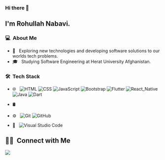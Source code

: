 ### Hi there 👋

## I'm Rohullah Nabavi.

### 💻 &nbsp;About Me 

- 🤔 &nbsp; Exploring new technologies and developing software solutions to our worlds tech problems.
- 🎓 &nbsp; Studying Software Engineering at Herat University Afghanistan.


### 🛠 &nbsp;Tech Stack

- 🌐 &nbsp;
  ![HTML](https://img.shields.io/badge/-HTML-333333?style=flat&logo=HTML5)
  ![CSS](https://img.shields.io/badge/-CSS-333333?style=flat&logo=CSS3&logoColor=1572B6)
  ![JavaScript](https://img.shields.io/badge/-JavaScript-333333?style=flat&logo=javascript)
  ![Bootstrap](https://img.shields.io/badge/-Bootstrap-333333?style=flat&logo=bootstrap&logoColor=563D7C)
  ![Flutter](https://img.shields.io/badge/-Flutter-333333?style=flat&logo=flutter)
  ![React_Native](https://img.shields.io/badge/-React_Native-333333?style=flat&logo=react_native)
  ![Java](https://img.shields.io/badge/-Java-333333?style=flat&logo=java)
  ![Dart](https://img.shields.io/badge/-Dart-333333?style=flat&logo=dart)
- 🛢 &nbsp;
 
- ⚙️ &nbsp;
  ![Git](https://img.shields.io/badge/-Git-333333?style=flat&logo=git)
  ![GitHub](https://img.shields.io/badge/-GitHub-333333?style=flat&logo=github)
  
- 🔧 &nbsp;
  ![Visual Studio Code](https://img.shields.io/badge/-Visual%20Studio%20Code-333333?style=flat&logo=visual-studio-code&logoColor=007ACC)







##  🤝🏻 &nbsp;Connect with Me



<a href="https://www.linkedin.com/in/rohullah-nabavi-959a1b1a3/"><img src="https://img.shields.io/badge/-Rohullah%20Nabavi-0077B5?style=flat-square&logo=Linkedin&logoColor=white"/></a>


<!--
**cdthomp1/cdthomp1** is a ✨ _special_ ✨ repository because its `README.md` (this file) appears on your GitHub profile.


